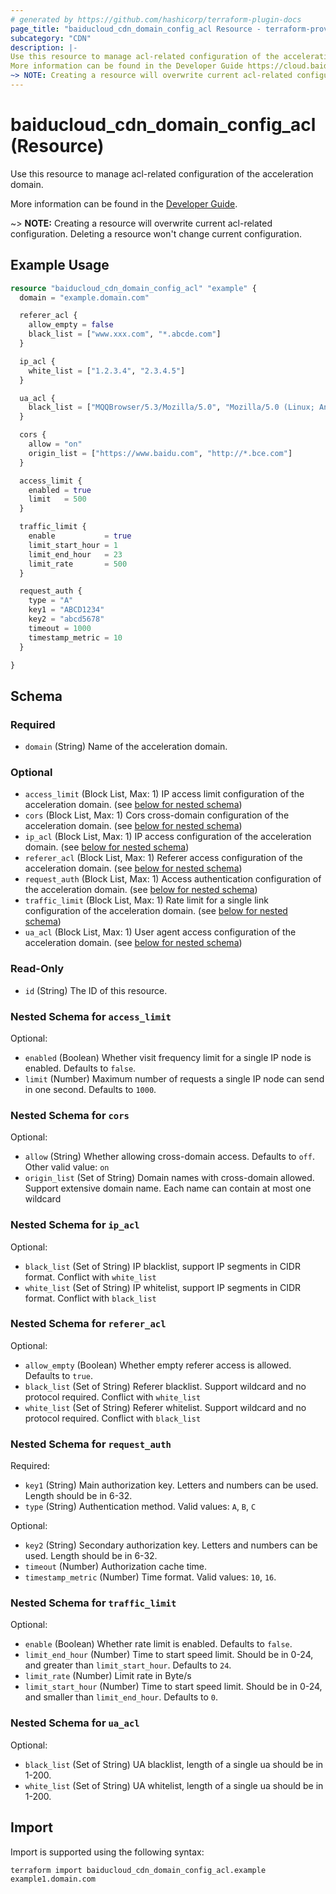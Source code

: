```yaml
---
# generated by https://github.com/hashicorp/terraform-plugin-docs
page_title: "baiducloud_cdn_domain_config_acl Resource - terraform-provider-baiducloud"
subcategory: "CDN"
description: |-
Use this resource to manage acl-related configuration of the acceleration domain.
More information can be found in the Developer Guide https://cloud.baidu.com/doc/CDN/s/yjxzhvf21.
~> NOTE: Creating a resource will overwrite current acl-related configuration. Deleting a resource won't change current configuration.
---
```


# baiducloud_cdn_domain_config_acl (Resource)

Use this resource to manage acl-related configuration of the acceleration domain.

More information can be found in the [Developer Guide](https://cloud.baidu.com/doc/CDN/s/yjxzhvf21).

~> **NOTE:** Creating a resource will overwrite current acl-related configuration. Deleting a resource won't change current configuration.

## Example Usage

```terraform
resource "baiducloud_cdn_domain_config_acl" "example" {
  domain = "example.domain.com"

  referer_acl {
    allow_empty = false
    black_list = ["www.xxx.com", "*.abcde.com"]
  }

  ip_acl {
    white_list = ["1.2.3.4", "2.3.4.5"]
  }

  ua_acl {
    black_list = ["MQQBrowser/5.3/Mozilla/5.0", "Mozilla/5.0 (Linux; Android 7.0"]
  }

  cors {
    allow = "on"
    origin_list = ["https://www.baidu.com", "http://*.bce.com"]
  }

  access_limit {
    enabled = true
    limit   = 500
  }

  traffic_limit {
    enable           = true
    limit_start_hour = 1
    limit_end_hour   = 23
    limit_rate       = 500
  }

  request_auth {
    type = "A"
    key1 = "ABCD1234"
    key2 = "abcd5678"
    timeout = 1000
    timestamp_metric = 10
  }

}
```

<!-- schema generated by tfplugindocs -->
## Schema

### Required

- `domain` (String) Name of the acceleration domain.

### Optional

- `access_limit` (Block List, Max: 1) IP access limit configuration of the acceleration domain. (see [below for nested schema](#nestedblock--access_limit))
- `cors` (Block List, Max: 1) Cors cross-domain configuration of the acceleration domain. (see [below for nested schema](#nestedblock--cors))
- `ip_acl` (Block List, Max: 1) IP access configuration of the acceleration domain. (see [below for nested schema](#nestedblock--ip_acl))
- `referer_acl` (Block List, Max: 1) Referer access configuration of the acceleration domain. (see [below for nested schema](#nestedblock--referer_acl))
- `request_auth` (Block List, Max: 1) Access authentication configuration of the acceleration domain. (see [below for nested schema](#nestedblock--request_auth))
- `traffic_limit` (Block List, Max: 1) Rate limit for a single link configuration of the acceleration domain. (see [below for nested schema](#nestedblock--traffic_limit))
- `ua_acl` (Block List, Max: 1) User agent access configuration of the acceleration domain. (see [below for nested schema](#nestedblock--ua_acl))

### Read-Only

- `id` (String) The ID of this resource.

<a id="nestedblock--access_limit"></a>
### Nested Schema for `access_limit`

Optional:

- `enabled` (Boolean) Whether visit frequency limit for a single IP node is enabled. Defaults to `false`.
- `limit` (Number) Maximum number of requests a single IP node can send in one second. Defaults to `1000`.


<a id="nestedblock--cors"></a>
### Nested Schema for `cors`

Optional:

- `allow` (String) Whether allowing cross-domain access. Defaults to `off`. Other valid value: `on`
- `origin_list` (Set of String) Domain names with cross-domain allowed. Support extensive domain name. Each name can contain at most one wildcard


<a id="nestedblock--ip_acl"></a>
### Nested Schema for `ip_acl`

Optional:

- `black_list` (Set of String) IP blacklist, support IP segments in CIDR format. Conflict with `white_list`
- `white_list` (Set of String) IP whitelist, support IP segments in CIDR format. Conflict with `black_list`


<a id="nestedblock--referer_acl"></a>
### Nested Schema for `referer_acl`

Optional:

- `allow_empty` (Boolean) Whether empty referer access is allowed. Defaults to `true`.
- `black_list` (Set of String) Referer blacklist. Support wildcard and no protocol required. Conflict with `white_list`
- `white_list` (Set of String) Referer whitelist. Support wildcard and no protocol required. Conflict with `black_list`


<a id="nestedblock--request_auth"></a>
### Nested Schema for `request_auth`

Required:

- `key1` (String) Main authorization key. Letters and numbers can be used. Length should be in 6-32.
- `type` (String) Authentication method. Valid values: `A`, `B`, `C`

Optional:

- `key2` (String) Secondary authorization key. Letters and numbers can be used. Length should be in 6-32.
- `timeout` (Number) Authorization cache time.
- `timestamp_metric` (Number) Time format. Valid values: `10`, `16`.


<a id="nestedblock--traffic_limit"></a>
### Nested Schema for `traffic_limit`

Optional:

- `enable` (Boolean) Whether rate limit is enabled. Defaults to `false`.
- `limit_end_hour` (Number) Time to start speed limit. Should be in 0-24, and greater than `limit_start_hour`. Defaults to `24`.
- `limit_rate` (Number) Limit rate in Byte/s
- `limit_start_hour` (Number) Time to start speed limit. Should be in 0-24, and smaller than `limit_end_hour`. Defaults to `0`.


<a id="nestedblock--ua_acl"></a>
### Nested Schema for `ua_acl`

Optional:

- `black_list` (Set of String) UA blacklist, length of a single ua should be in 1-200.
- `white_list` (Set of String) UA whitelist, length of a single ua should be in 1-200.

## Import

Import is supported using the following syntax:

```shell
terraform import baiducloud_cdn_domain_config_acl.example example1.domain.com
```
